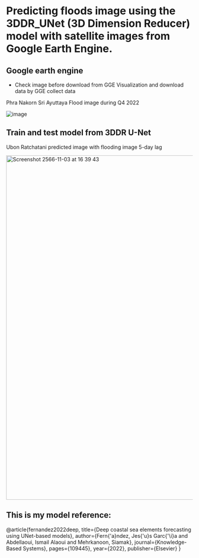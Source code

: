 # Predicting floods image using the 3DDR_UNet (3D Dimension Reducer) model with satellite images from Google Earth Engine.


## Google earth engine
- Check image before download from GGE Visualization and download data by GGE collect data

Phra Nakorn Sri Ayuttaya Flood image during Q4 2022

![image](https://github.com/jackitchai/Flood-image-prediction/assets/107567014/407c9033-c3e6-4a19-aeb9-676bef6ac75b)


## Train and test model from 3DDR U-Net

Ubon Ratchatani predicted image with flooding image 5-day lag 

<img width="929" alt="Screenshot 2566-11-03 at 16 39 43" src="https://github.com/jackitchai/Flood-image-prediction/assets/107567014/3a463e1b-4193-482b-9182-9253092e129d">


## This is my model reference:
@article{fernandez2022deep,
  title={Deep coastal sea elements forecasting using UNet-based models},
  author={Fern{\'a}ndez, Jes{\'u}s Garc{\'\i}a and Abdellaoui, Ismail Alaoui and Mehrkanoon, Siamak},
  journal={Knowledge-Based Systems},
  pages={109445},
  year={2022},
  publisher={Elsevier}
}
